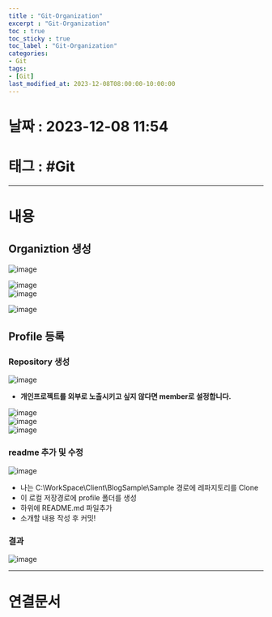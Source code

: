```yaml
---
title : "Git-Organization"
excerpt : "Git-Organization"
toc : true
toc_sticky : true
toc_label : "Git-Organization"
categories:
- Git
tags:
- [Git]
last_modified_at: 2023-12-08T08:00:00-10:00:00
---
```


# 날짜 : 2023-12-08 11:54

# 태그 : #Git
---

# 내용

## Organiztion 생성
  
![image](../../assets/images/CreateOrganization_1.png)
  
![image](../../assets/images/CreateOrganization_2.png)  
![image](../../assets/images/CreateOrganization_3.png)
  
![image](../../assets/images/CreateOrganization_4.png)

## Profile 등록

### Repository 생성
  
![image](../../assets/images/CreateReadMe_1.png)
- **개인프로젝트를 외부로 노출시키고 싶지 않다면 member로 설정합니다.**
  
![image](../../assets/images/CreateReadMe_2.png)  
![image](../../assets/images/CreateReadMe_3.png)  
![image](../../assets/images/CreateReadMe_4.png)

### readme 추가 및 수정
  
![image](../../assets/images/CreateReadMe_5.png)
- 나는 C:\WorkSpace\Client\BlogSample\Sample 경로에 레파지토리를 Clone
- 이 로컬 저장경로에 profile 폴더를 생성 
- 하위에 README.md 파일추가 
- 소개할 내용 작성 후 커밋!

### 결과
  
![image](../../assets/images/OrganizationResult.png)

---

# 연결문서
